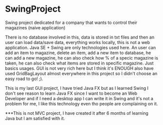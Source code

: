 # SwingProject
Swing project dedicated for a company that wants to control their magazines (naive application)


There is no database involved in this, data is stored in txt files and then an user can load data/save data, everything works locally, this is not a web application.
Java SE + Swing are only technologies used here. An user can add an item to magazine, delete an item, add a new item to database, he can add a new magazine, he can also check 
how % of a specic magazine is taken, he can also check what items are stored in specific magazine. Just basics usages. GUI is not very rich here but I think it's ENOUGH also have 
used GridBagLayout almost everywhere in this project so I didn't choose an easy road to go! ;).


This is my last GUI project, I have tried Java FX but as I learned Swing I don't see reason to learn Java FX since I want to become an Web Developer and if I need a
desktop app I can write it in Swing and it's not a problem for me, I like this technology even tho people are complaining on it.






***This is not MVC project, I have created it after 6 months of learning Java but I am satisfied with it.
